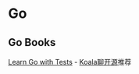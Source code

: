 # Go



## Go Books

[Learn Go with Tests](https://quii.gitbook.io/learn-go-with-tests/) - [Koala聊开源](https://space.bilibili.com/489667127)推荐


